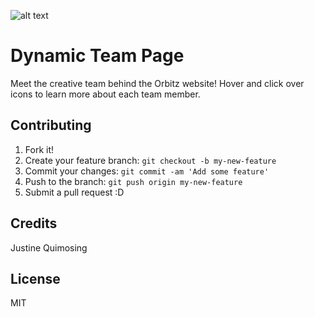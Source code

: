 ![alt text](https://www.beano.com/wp-content/uploads/legacy/73776_Joke_Space.jpg?quality=76&strip=all&w=960)

# Dynamic Team Page

Meet the creative team behind the Orbitz website! Hover and click over icons to learn more about each team member.

## Contributing

1. Fork it!
2. Create your feature branch: `git checkout -b my-new-feature`
3. Commit your changes: `git commit -am 'Add some feature'`
4. Push to the branch: `git push origin my-new-feature`
5. Submit a pull request :D

## Credits

Justine Quimosing

## License
MIT